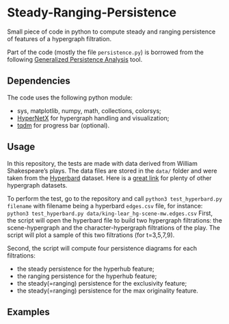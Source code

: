# Steady-Ranging-Persistence
Small piece of code in python to compute steady and ranging persistence of features of a hypergraph filtration.

Part of the code (mostly the file `persistence.py`) is borrowed from the following [Generalized Persistence Analysis](https://github.com/LimenResearch/gpa) tool.

## Dependencies
The code uses the following python module:
- sys, matplotlib, numpy, math, collections, colorsys;
- [HyperNetX](https://github.com/pnnl/HyperNetX) for hypergraph handling and visualization;
- [tqdm](https://github.com/tqdm/tqdm) for progress bar (optional).

## Usage
In this repository, the tests are made with data derived from William Shakespeare’s plays. The data files are stored in the `data/` folder and were taken from the [Hyperbard](https://hyperbard.net/) dataset.
Here is a [great link](https://www.cs.cornell.edu/~arb/data/) for plenty of other hypergraph datasets.

To perform the test, go to the repository and call
`python3 test_hyperbard.py filename`
with filename being a hyperbard `edges.csv` file, for instance:
`python3 test_hyperbard.py data/king-lear_hg-scene-mw.edges.csv`
First, the script will open the hyperbard file to build two hypergraph 
filtrations: the scene-hypergraph and the character-hypergraph filtrations of the play.
The script will plot a sample of this two filtrations (for t=3,5,7,9).

Second, the script will compute four persistence diagrams for each filtrations:
- the steady persistence for the hyperhub feature;
- the ranging persistence for the hyperhub feature;
- the steady(=ranging) persistence for the exclusivity feature;
- the steady(=ranging) persistence for the max originality feature.

## Examples
